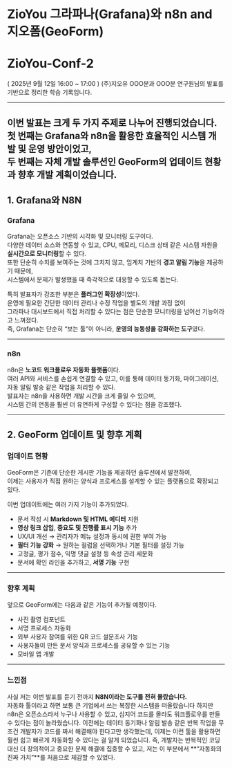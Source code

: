 # ZioYou 그라파나(Grafana)와 n8n and 지오폼(GeoForm)
# ZioYou-Conf-2
( 2025년 9월 12일 16:00 ~ 17:00 ) (주)지오유 OOO분과 OOO분 연구원님의 발표를 기반으로 정리한 학습 기록입니다.
<hr>


이번 발표는 크게 두 가지 주제로 나누어 진행되었습니다.  
첫 번째는 **Grafana와 n8n을 활용한 효율적인 시스템 개발 및 운영 방안**이었고,  
두 번째는 자체 개발 솔루션인 **GeoForm의 업데이트 현황과 향후 개발 계획**이었습니다.  
---

## 1. Grafana와 N8N

### Grafana
Grafana는 오픈소스 기반의 시각화 및 모니터링 도구이다.  
다양한 데이터 소스와 연동할 수 있고, CPU, 메모리, 디스크 상태 같은 시스템 자원을 **실시간으로 모니터링**할 수 있다.  
또한 단순히 수치를 보여주는 것에 그치지 않고, 임계치 기반의 **경고 알림 기능**을 제공하기 때문에,  
시스템에서 문제가 발생했을 때 즉각적으로 대응할 수 있도록 돕는다.  

특히 발표자가 강조한 부분은 **플러그인 확장성**이었다.  
운영에 필요한 간단한 데이터 관리나 수정 작업을 별도의 개발 과정 없이  
그라파나 대시보드에서 직접 처리할 수 있다는 점은 단순한 모니터링을 넘어선 기능이라고 느껴졌다.  
즉, Grafana는 단순히 “보는 툴”이 아니라, **운영의 능동성을 강화하는 도구**였다.  

---

### n8n
n8n은 **노코드 워크플로우 자동화 플랫폼**이다.  
여러 API와 서비스를 손쉽게 연결할 수 있고, 이를 통해 데이터 동기화, 마이그레이션, 자동 알림 발송 같은 작업을 처리할 수 있다.  
발표자는 n8n을 사용하면 개발 시간을 크게 줄일 수 있으며,  
시스템 간의 연동을 훨씬 더 유연하게 구성할 수 있다는 점을 강조했다.  

---

## 2. GeoForm 업데이트 및 향후 계획

### 업데이트 현황
GeoForm은 기존에 단순한 게시판 기능을 제공하던 솔루션에서 발전하여,  
이제는 사용자가 직접 원하는 양식과 프로세스를 설계할 수 있는 플랫폼으로 확장되고 있다.  

이번 업데이트에는 여러 가지 기능이 추가되었다.  
- 문서 작성 시 **Markdown 및 HTML 에디터** 지원  
- **영상 링크 삽입**, **중요도 및 진행률 표시 기능** 추가  
- UX/UI 개선 → 관리자가 메뉴 설정과 동시에 권한 부여 가능  
- **필터 기능 강화** → 원하는 컬럼을 선택하거나 기본 필터를 설정 가능  
- 고정글, 평가 점수, 익명 댓글 설정 등 속성 관리 세분화  
- 문서에 확인 라인을 추가하고, **서명 기능** 구현  

---

### 향후 계획
앞으로 GeoForm에는 다음과 같은 기능이 추가될 예정이다.  
- 사진 촬영 컴포넌트  
- 서명 프로세스 자동화  
- 외부 사용자 참여를 위한 QR 코드 설문조사 기능  
- 사용자들이 만든 문서 양식과 프로세스를 공유할 수 있는 기능  
- 모바일 앱 개발  

---

### 느낀점  
사실 저는 이번 발표를 듣기 전까지 **N8N이라는 도구를 전혀 몰랐습니다.**  
자동화 툴이라고 하면 보통 큰 기업에서 쓰는 복잡한 시스템을 떠올랐습니다 하지만 n8n은 오픈소스라서 누구나 사용할 수 있고, 심지어 코드를 몰라도 워크플로우를 만들 수 있다는 점이 놀라웠습니다. 
이전에는 데이터 동기화나 알림 발송 같은 반복 작업을 무조건 개발자가 코드를 짜서 해결해야 한다고만 생각했는데, 이제는 이런 툴을 활용하면 훨씬 쉽고 빠르게 자동화할 수 있다는 걸 알게 되었습니다.
즉, 개발자는 반복적인 코딩 대신 더 창의적이고 중요한 문제 해결에 집중할 수 있고, 저는 이 부분에서 **“자동화의 진짜 가치”**를 처음으로 체감할 수 있었다.  





